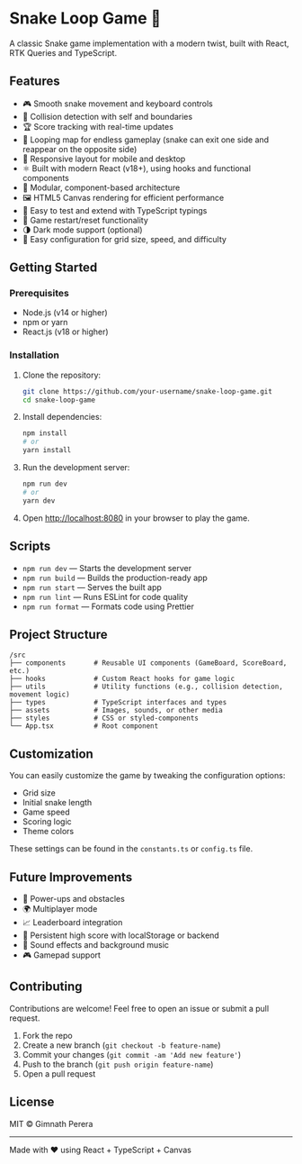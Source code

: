 # Snake Loop Game 🐍

A classic Snake game implementation with a modern twist, built with React, RTK Queries and TypeScript.

## Features

- 🎮 Smooth snake movement and keyboard controls
- 🧠 Collision detection with self and boundaries
- 🏆 Score tracking with real-time updates
- 🔁 Looping map for endless gameplay (snake can exit one side and reappear on the opposite side)
- 📱 Responsive layout for mobile and desktop
- ⚛️ Built with modern React (v18+), using hooks and functional components
- 🧩 Modular, component-based architecture
- 🖼️ HTML5 Canvas rendering for efficient performance
- 🧪 Easy to test and extend with TypeScript typings
- 🔄 Game restart/reset functionality
- 🌗 Dark mode support (optional)
- 🔧 Easy configuration for grid size, speed, and difficulty

## Getting Started

### Prerequisites

- Node.js (v14 or higher)
- npm or yarn
- React.js (v18 or higher)

### Installation

1. Clone the repository:

   ```bash
   git clone https://github.com/your-username/snake-loop-game.git
   cd snake-loop-game
   ```

2. Install dependencies:

   ```bash
   npm install
   # or
   yarn install
   ```

3. Run the development server:

   ```bash
   npm run dev
   # or
   yarn dev
   ```

4. Open [http://localhost:8080](http://localhost:8080) in your browser to play the game.

## Scripts

- `npm run dev` — Starts the development server
- `npm run build` — Builds the production-ready app
- `npm run start` — Serves the built app
- `npm run lint` — Runs ESLint for code quality
- `npm run format` — Formats code using Prettier

## Project Structure

```
/src
├── components       # Reusable UI components (GameBoard, ScoreBoard, etc.)
├── hooks            # Custom React hooks for game logic
├── utils            # Utility functions (e.g., collision detection, movement logic)
├── types            # TypeScript interfaces and types
├── assets           # Images, sounds, or other media
├── styles           # CSS or styled-components
└── App.tsx          # Root component
```

## Customization

You can easily customize the game by tweaking the configuration options:

- Grid size
- Initial snake length
- Game speed
- Scoring logic
- Theme colors

These settings can be found in the `constants.ts` or `config.ts` file.

## Future Improvements

- 🧩 Power-ups and obstacles
- 🌍 Multiplayer mode
- 📈 Leaderboard integration
- 💾 Persistent high score with localStorage or backend
- 🎵 Sound effects and background music
- 🎮 Gamepad support

## Contributing

Contributions are welcome! Feel free to open an issue or submit a pull request.

1. Fork the repo
2. Create a new branch (`git checkout -b feature-name`)
3. Commit your changes (`git commit -am 'Add new feature'`)
4. Push to the branch (`git push origin feature-name`)
5. Open a pull request

## License

MIT © Gimnath Perera

---

Made with ❤️ using React + TypeScript + Canvas
